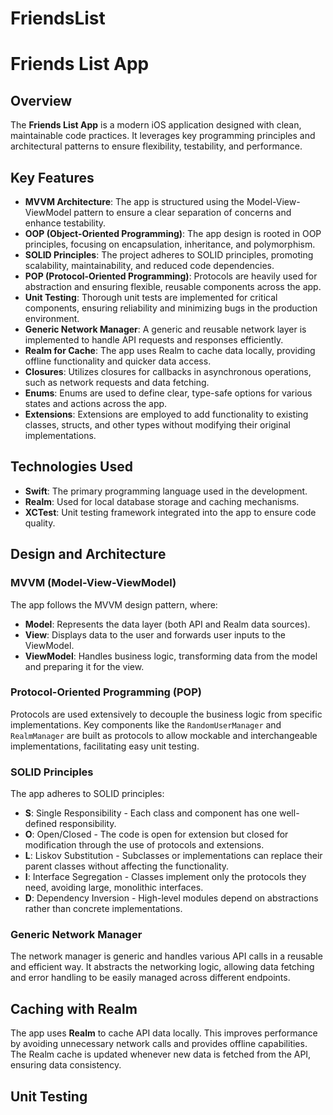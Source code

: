 # FriendsList
# Friends List App

## Overview

The **Friends List App** is a modern iOS application designed with clean, maintainable code practices. It leverages key programming principles and architectural patterns to ensure flexibility, testability, and performance. 

## Key Features

- **MVVM Architecture**: The app is structured using the Model-View-ViewModel pattern to ensure a clear separation of concerns and enhance testability.
- **OOP (Object-Oriented Programming)**: The app design is rooted in OOP principles, focusing on encapsulation, inheritance, and polymorphism.
- **SOLID Principles**: The project adheres to SOLID principles, promoting scalability, maintainability, and reduced code dependencies.
- **POP (Protocol-Oriented Programming)**: Protocols are heavily used for abstraction and ensuring flexible, reusable components across the app.
- **Unit Testing**: Thorough unit tests are implemented for critical components, ensuring reliability and minimizing bugs in the production environment.
- **Generic Network Manager**: A generic and reusable network layer is implemented to handle API requests and responses efficiently.
- **Realm for Cache**: The app uses Realm to cache data locally, providing offline functionality and quicker data access.
- **Closures**: Utilizes closures for callbacks in asynchronous operations, such as network requests and data fetching.
- **Enums**: Enums are used to define clear, type-safe options for various states and actions across the app.
- **Extensions**: Extensions are employed to add functionality to existing classes, structs, and other types without modifying their original implementations.

## Technologies Used

- **Swift**: The primary programming language used in the development.
- **Realm**: Used for local database storage and caching mechanisms.
- **XCTest**: Unit testing framework integrated into the app to ensure code quality.

## Design and Architecture

### MVVM (Model-View-ViewModel)
The app follows the MVVM design pattern, where:
- **Model**: Represents the data layer (both API and Realm data sources).
- **View**: Displays data to the user and forwards user inputs to the ViewModel.
- **ViewModel**: Handles business logic, transforming data from the model and preparing it for the view.

### Protocol-Oriented Programming (POP)
Protocols are used extensively to decouple the business logic from specific implementations. Key components like the `RandomUserManager` and `RealmManager` are built as protocols to allow mockable and interchangeable implementations, facilitating easy unit testing.

### SOLID Principles
The app adheres to SOLID principles:
- **S**: Single Responsibility - Each class and component has one well-defined responsibility.
- **O**: Open/Closed - The code is open for extension but closed for modification through the use of protocols and extensions.
- **L**: Liskov Substitution - Subclasses or implementations can replace their parent classes without affecting the functionality.
- **I**: Interface Segregation - Classes implement only the protocols they need, avoiding large, monolithic interfaces.
- **D**: Dependency Inversion - High-level modules depend on abstractions rather than concrete implementations.

### Generic Network Manager
The network manager is generic and handles various API calls in a reusable and efficient way. It abstracts the networking logic, allowing data fetching and error handling to be easily managed across different endpoints.

## Caching with Realm

The app uses **Realm** to cache API data locally. This improves performance by avoiding unnecessary network calls and provides offline capabilities. The Realm cache is updated whenever new data is fetched from the API, ensuring data consistency.

## Unit Testing

